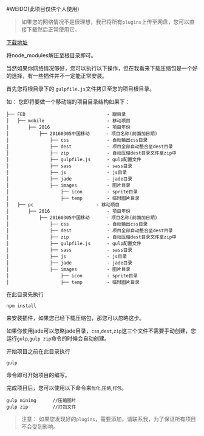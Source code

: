 #WEIDO(此项目仅供个人使用)
>如果您的网络情况不是很理想，我已将所有`plugins`上传至网盘，您可以直接下载然后正常使用它。

[下载地址](http://pan.baidu.com/s/1gdZoZQj)

将node_modules解压至根目录即可。

当然如果你网络情况够好，您可以执行以下操作，但在我看来下载压缩包是一个好的选择，有一些插件并不一定能正常安装。

首先您将根目录下的 `gulpfile.js`文件拷贝至您的项目根目录。

如： 您即将要做一个移动端的项目目录结构如果下：

    ├── FED                              - 跟目录
    │   ├── mobile                       - 移动项目
    │       ├── 2016                     - 项目年份
    │           ├── 20160305中国移动      - 项目名称(前面加日期)
    │               ├── css              - 自动输出css目录
    │               ├── dest             - 项目全部自动整合至dest目录
    │               ├── zip              - 自动压缩dest目录文件至zip中
    │               ├── gulpfile.js      - gulp配置文件
    │               ├── sass             - sass目录
    │               ├── js               - js目录
    │               ├── jade             - jade目录
    │               ├── images           - 图片目录
    │                   ├── icon         - sprite目录
    │                   ├── temp         - 临时图片目录
    │   ├── pc                       - 移动项目
    │       ├── 2016                     - 项目年份
    │           ├── 20160305中国移动      - 项目名称(前面加日期)
    │               ├── css              - 自动输出css目录
    │               ├── dest             - 项目全部自动整合至dest目录
    │               ├── zip              - 自动压缩dest目录文件至zip中
    │               ├── gulpfile.js      - gulp配置文件
    │               ├── sass             - sass目录
    │               ├── js               - js目录
    │               ├── jade             - jade目录
    │               ├── images           - 图片目录
    │                   ├── icon         - sprite目录
    │                   ├── temp         - 临时图片目录


在此目录先执行

```
npm install
```

来安装插件，如果您已经下载压缩包，那您可以忽略这步。

如果你使用jade可以忽略jade目录，`css`,`dest`,`zip`这三个文件不需要手动创建，您运行`gulp`,`gulp zip`命令的时候会自动创建。

开始项目之前在此目录执行

```
gulp
```

命令即可开始项目的编写。

完成项目后，您可以使用以下命令来`优化`,`压缩`,`打包`。

```
gulp minimg      //压缩图片
gulp zip         //打包文件
```


>注意： 如果您发现好的`plugins`，需要添加，请联系我，为了保证所有项目不会受到影响。




